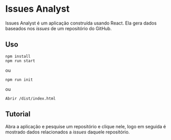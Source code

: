# Issues Analyst
Issues Analyst é um aplicação construída usando React. Ela gera dados baseados nos *issues* de um repositório do GitHub.

## Uso
```
npm install
npm run start
```
ou
```
npm run init
```
ou
```
Abrir /dist/index.html
```
## Tutorial
Abra a aplicação e pesquise um repositório e clique nele, logo em seguida é mostrado dados relacionados a *issues* daquele repositório.
